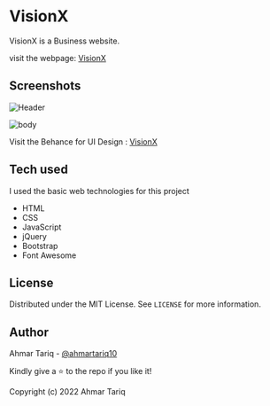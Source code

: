# 	VisionX 

VisionX is a Business website. 

visit the webpage: [VisionX](https://vision-webpage.netlify.app/)

##	Screenshots
![Header](https://res.cloudinary.com/e-store1/image/upload/v1644404409/github/insta_1_rloopy.jpg)

![body](https://res.cloudinary.com/e-store1/image/upload/v1644404411/github/insta_5_h6vw7o.jpg)

Visit the Behance for UI Design : [VisionX](https://www.behance.net/gallery/137002393/VisionX-Website)

##	Tech used
I used the basic web technologies for this project

 - HTML
 - CSS
 - JavaScript
 - jQuery
 - Bootstrap
 - Font Awesome

##	License

Distributed under the MIT License. See  `LICENSE`  for more information.

## Author

Ahmar Tariq -  [@ahmartariq10](https://twitter.com/ahmartariq10)

Kindly give a  ⭐  to the repo if you like it!

Copyright (c) 2022 Ahmar Tariq
